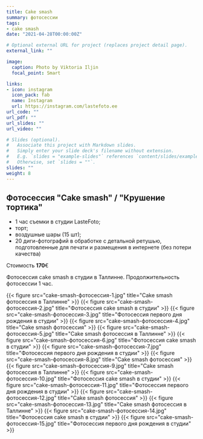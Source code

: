 ```yaml
---
title: Cake smash
summary: фотосессии
tags:
- cake smash
date: "2021-04-28T00:00:00Z"

# Optional external URL for project (replaces project detail page).
external_link: ""

image:
  caption: Photo by Viktoria Iljin
  focal_point: Smart

links:
- icon: instagram
  icon_pack: fab
  name: Instagram 
  url: https://instagram.com/lastefoto.ee
url_code: ""
url_pdf: ""
url_slides: ""
url_video: ""

# Slides (optional).
#   Associate this project with Markdown slides.
#   Simply enter your slide deck's filename without extension.
#   E.g. `slides = "example-slides"` references `content/slides/example-slides.md`.
#   Otherwise, set `slides = ""`.
slides: ""
weight: 8
---
```


## Фотосессия "Cake smash" / "Крушение тортика"

* 1 час съемки в студии LasteFoto;
* торт;
* воздушные шары (15 шт);
* 20 диги-фотографий в обработке с детальной ретушью, подготовленные для печати и размещения в интернете (без потери качества)

Стоимость **170**€

Фотосессия cake smash в студии в Таллинне. Продолжительность фотосессии 1 час. 

{{< figure src="cake-smash-фотосессия-1.jpg" title="Сake smash фотосессия в Таллинне" >}}
{{< figure src="cake-smash-фотосессия-2.jpg" title="Фотосессия cake smash в студии" >}}
{{< figure src="cake-smash-фотосессия-3.jpg" title="Фотосессия первого дня рождения в студии" >}}
{{< figure src="cake-smash-фотосессия-4.jpg" title="Сake smash фотосессия" >}}
{{< figure src="cake-smash-фотосессия-5.jpg" title="Сake smash фотосессия в Таллинне" >}}
{{< figure src="cake-smash-фотосессия-6.jpg" title="Фотосессия cake smash в студии" >}}
{{< figure src="cake-smash-фотосессия-7.jpg" title="Фотосессия первого дня рождения в студии" >}}
{{< figure src="cake-smash-фотосессия-8.jpg" title="Сake smash фотосессия" >}}
{{< figure src="cake-smash-фотосессия-9.jpg" title="Сake smash фотосессия в Таллинне" >}}
{{< figure src="cake-smash-фотосессия-10.jpg" title="Фотосессия cake smash в студии" >}}
{{< figure src="cake-smash-фотосессия-11.jpg" title="Фотосессия первого дня рождения в студии" >}}
{{< figure src="cake-smash-фотосессия-12.jpg" title="Сake smash фотосессия" >}}
{{< figure src="cake-smash-фотосессия-13.jpg" title="Сake smash фотосессия в Таллинне" >}}
{{< figure src="cake-smash-фотосессия-14.jpg" title="Фотосессия cake smash в студии" >}}
{{< figure src="cake-smash-фотосессия-15.jpg" title="Фотосессия первого дня рождения в студии" >}}
